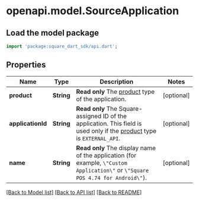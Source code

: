 # openapi.model.SourceApplication

## Load the model package
```dart
import 'package:square_dart_sdk/api.dart';
```

## Properties
Name | Type | Description | Notes
------------ | ------------- | ------------- | -------------
**product** | **String** | __Read only__ The [product](https://developer.squareup.com/reference/square_2023-12-13/enums/Product) type of the application. | [optional] 
**applicationId** | **String** | __Read only__ The Square-assigned ID of the application. This field is used only if the [product](https://developer.squareup.com/reference/square_2023-12-13/enums/Product) type is `EXTERNAL_API`. | [optional] 
**name** | **String** | __Read only__ The display name of the application (for example, `\"Custom Application\"` or `\"Square POS 4.74 for Android\"`). | [optional] 

[[Back to Model list]](../README.md#documentation-for-models) [[Back to API list]](../README.md#documentation-for-api-endpoints) [[Back to README]](../README.md)


